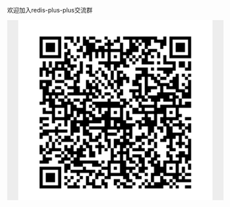欢迎加入redis-plus-plus交流群

![Alt text](https://github.com/sewenew/data/blob/main/imgs/redis-plus-plus-wechat.jpg?raw=true)
